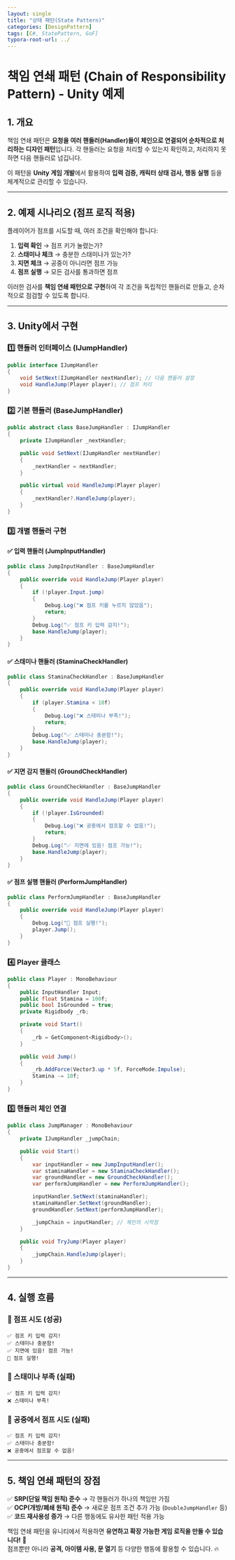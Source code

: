 ```yaml
---
layout: single
title: "상태 패턴(State Pattern)"
categories: [DesignPattern]
tags: [C#, StatePattern, GoF]
typora-root-url: ../
---
```


# 책임 연쇄 패턴 (Chain of Responsibility Pattern) - Unity 예제

## 1. 개요
책임 연쇄 패턴은 **요청을 여러 핸들러(Handler)들이 체인으로 연결되어 순차적으로 처리하는 디자인 패턴**입니다.
각 핸들러는 요청을 처리할 수 있는지 확인하고, 처리하지 못하면 다음 핸들러로 넘깁니다.

이 패턴을 **Unity 게임 개발**에서 활용하여 **입력 검증, 캐릭터 상태 검사, 행동 실행** 등을 체계적으로 관리할 수 있습니다.

---

## 2. 예제 시나리오 (점프 로직 적용)
플레이어가 점프를 시도할 때, 여러 조건을 확인해야 합니다:

1. **입력 확인** → 점프 키가 눌렸는가?
2. **스태미나 체크** → 충분한 스태미나가 있는가?
3. **지면 체크** → 공중이 아니라면 점프 가능
4. **점프 실행** → 모든 검사를 통과하면 점프

이러한 검사를 **책임 연쇄 패턴으로 구현**하여 각 조건을 독립적인 핸들러로 만들고, 순차적으로 점검할 수 있도록 합니다.

---

## 3. Unity에서 구현

### 1️⃣ 핸들러 인터페이스 (IJumpHandler)
```csharp
public interface IJumpHandler
{
    void SetNext(IJumpHandler nextHandler); // 다음 핸들러 설정
    void HandleJump(Player player); // 점프 처리
}
```

### 2️⃣ 기본 핸들러 (BaseJumpHandler)
```csharp
public abstract class BaseJumpHandler : IJumpHandler
{
    private IJumpHandler _nextHandler;

    public void SetNext(IJumpHandler nextHandler)
    {
        _nextHandler = nextHandler;
    }

    public virtual void HandleJump(Player player)
    {
        _nextHandler?.HandleJump(player);
    }
}
```

### 3️⃣ 개별 핸들러 구현

#### ✅ 입력 핸들러 (JumpInputHandler)
```csharp
public class JumpInputHandler : BaseJumpHandler
{
    public override void HandleJump(Player player)
    {
        if (!player.Input.jump)
        {
            Debug.Log("❌ 점프 키를 누르지 않았음");
            return;
        }
        Debug.Log("✅ 점프 키 입력 감지!");
        base.HandleJump(player);
    }
}
```

#### ✅ 스태미나 핸들러 (StaminaCheckHandler)
```csharp
public class StaminaCheckHandler : BaseJumpHandler
{
    public override void HandleJump(Player player)
    {
        if (player.Stamina < 10f)
        {
            Debug.Log("❌ 스태미나 부족!");
            return;
        }
        Debug.Log("✅ 스태미나 충분함!");
        base.HandleJump(player);
    }
}
```

#### ✅ 지면 감지 핸들러 (GroundCheckHandler)
```csharp
public class GroundCheckHandler : BaseJumpHandler
{
    public override void HandleJump(Player player)
    {
        if (!player.IsGrounded)
        {
            Debug.Log("❌ 공중에서 점프할 수 없음!");
            return;
        }
        Debug.Log("✅ 지면에 있음! 점프 가능!");
        base.HandleJump(player);
    }
}
```

#### ✅ 점프 실행 핸들러 (PerformJumpHandler)
```csharp
public class PerformJumpHandler : BaseJumpHandler
{
    public override void HandleJump(Player player)
    {
        Debug.Log("🚀 점프 실행!");
        player.Jump();
    }
}
```

### 4️⃣ Player 클래스
```csharp
public class Player : MonoBehaviour
{
    public InputHandler Input;
    public float Stamina = 100f;
    public bool IsGrounded = true;
    private Rigidbody _rb;

    private void Start()
    {
        _rb = GetComponent<Rigidbody>();
    }

    public void Jump()
    {
        _rb.AddForce(Vector3.up * 5f, ForceMode.Impulse);
        Stamina -= 10f;
    }
}
```

### 5️⃣ 핸들러 체인 연결
```csharp
public class JumpManager : MonoBehaviour
{
    private IJumpHandler _jumpChain;

    public void Start()
    {
        var inputHandler = new JumpInputHandler();
        var staminaHandler = new StaminaCheckHandler();
        var groundHandler = new GroundCheckHandler();
        var performJumpHandler = new PerformJumpHandler();

        inputHandler.SetNext(staminaHandler);
        staminaHandler.SetNext(groundHandler);
        groundHandler.SetNext(performJumpHandler);

        _jumpChain = inputHandler; // 체인의 시작점
    }

    public void TryJump(Player player)
    {
        _jumpChain.HandleJump(player);
    }
}
```

---

## 4. 실행 흐름

### 🎯 점프 시도 (성공)
```
✅ 점프 키 입력 감지!
✅ 스태미나 충분함!
✅ 지면에 있음! 점프 가능!
🚀 점프 실행!
```

### 🎯 스태미나 부족 (실패)
```
✅ 점프 키 입력 감지!
❌ 스태미나 부족!
```

### 🎯 공중에서 점프 시도 (실패)
```
✅ 점프 키 입력 감지!
✅ 스태미나 충분함!
❌ 공중에서 점프할 수 없음!
```

---

## 5. 책임 연쇄 패턴의 장점
✅ **SRP(단일 책임 원칙) 준수** → 각 핸들러가 하나의 책임만 가짐  
✅ **OCP(개방/폐쇄 원칙) 준수** → 새로운 점프 조건 추가 가능 (`DoubleJumpHandler` 등)  
✅ **코드 재사용성 증가** → 다른 행동에도 유사한 패턴 적용 가능  

책임 연쇄 패턴을 유니티에서 적용하면 **유연하고 확장 가능한 게임 로직을 만들 수 있습니다!** 🚀  
점프뿐만 아니라 **공격, 아이템 사용, 문 열기** 등 다양한 행동에 활용할 수 있습니다. 🔥

